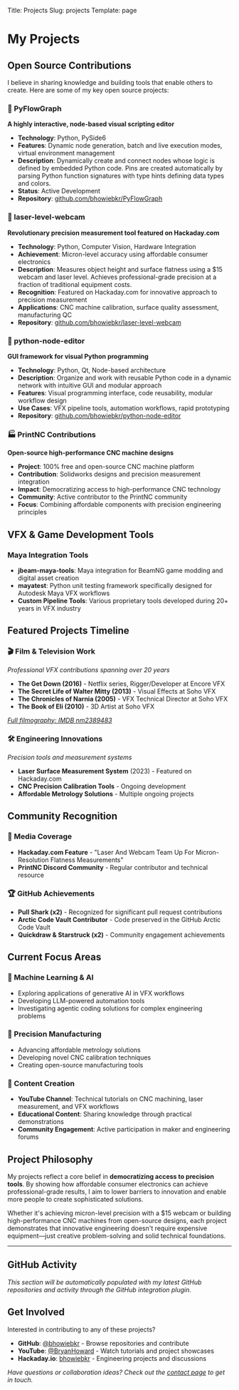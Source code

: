 Title: Projects
Slug: projects
Template: page

# My Projects

## Open Source Contributions

I believe in sharing knowledge and building tools that enable others to create. Here are some of my key open source projects:

### 🎯 PyFlowGraph
**A highly interactive, node-based visual scripting editor**

- **Technology**: Python, PySide6
- **Features**: Dynamic node generation, batch and live execution modes, virtual environment management
- **Description**: Dynamically create and connect nodes whose logic is defined by embedded Python code. Pins are created automatically by parsing Python function signatures with type hints defining data types and colors.
- **Status**: Active Development
- **Repository**: [github.com/bhowiebkr/PyFlowGraph](https://github.com/bhowiebkr/PyFlowGraph)

### 🔬 laser-level-webcam
**Revolutionary precision measurement tool featured on Hackaday.com**

- **Technology**: Python, Computer Vision, Hardware Integration
- **Achievement**: Micron-level accuracy using affordable consumer electronics
- **Description**: Measures object height and surface flatness using a $15 webcam and laser level. Achieves professional-grade precision at a fraction of traditional equipment costs.
- **Recognition**: Featured on Hackaday.com for innovative approach to precision measurement
- **Applications**: CNC machine calibration, surface quality assessment, manufacturing QC
- **Repository**: [github.com/bhowiebkr/laser-level-webcam](https://github.com/bhowiebkr/laser-level-webcam)

### 🔗 python-node-editor
**GUI framework for visual Python programming**

- **Technology**: Python, Qt, Node-based architecture
- **Description**: Organize and work with reusable Python code in a dynamic network with intuitive GUI and modular approach
- **Features**: Visual programming interface, code reusability, modular workflow design
- **Use Cases**: VFX pipeline tools, automation workflows, rapid prototyping
- **Repository**: [github.com/bhowiebkr/python-node-editor](https://github.com/bhowiebkr/python-node-editor)

### 🏭 PrintNC Contributions
**Open-source high-performance CNC machine designs**

- **Project**: 100% free and open-source CNC machine platform
- **Contribution**: Solidworks designs and precision measurement integration
- **Impact**: Democratizing access to high-performance CNC technology
- **Community**: Active contributor to the PrintNC community
- **Focus**: Combining affordable components with precision engineering principles

## VFX & Game Development Tools

### Maya Integration Tools
- **jbeam-maya-tools**: Maya integration for BeamNG game modding and digital asset creation
- **mayatest**: Python unit testing framework specifically designed for Autodesk Maya VFX workflows
- **Custom Pipeline Tools**: Various proprietary tools developed during 20+ years in VFX industry

## Featured Projects Timeline

### 🎬 Film & Television Work
*Professional VFX contributions spanning over 20 years*

- **The Get Down (2016)** - Netflix series, Rigger/Developer at Encore VFX
- **The Secret Life of Walter Mitty (2013)** - Visual Effects at Soho VFX
- **The Chronicles of Narnia (2005)** - VFX Technical Director at Soho VFX
- **The Book of Eli (2010)** - 3D Artist at Soho VFX

*[Full filmography: IMDB nm2389483](https://www.imdb.com/name/nm2389483/)*

### 🛠️ Engineering Innovations
*Precision tools and measurement systems*

- **Laser Surface Measurement System** (2023) - Featured on Hackaday.com
- **CNC Precision Calibration Tools** - Ongoing development
- **Affordable Metrology Solutions** - Multiple ongoing projects

## Community Recognition

### 📰 Media Coverage
- **Hackaday.com Feature** - "Laser And Webcam Team Up For Micron-Resolution Flatness Measurements"
- **PrintNC Discord Community** - Regular contributor and technical resource

### 🏆 GitHub Achievements
- **Pull Shark (x2)** - Recognized for significant pull request contributions
- **Arctic Code Vault Contributor** - Code preserved in the GitHub Arctic Code Vault
- **Quickdraw & Starstruck (x2)** - Community engagement achievements

## Current Focus Areas

### 🤖 Machine Learning & AI
- Exploring applications of generative AI in VFX workflows
- Developing LLM-powered automation tools
- Investigating agentic coding solutions for complex engineering problems

### 🔧 Precision Manufacturing
- Advancing affordable metrology solutions
- Developing novel CNC calibration techniques
- Creating open-source manufacturing tools

### 🎥 Content Creation
- **YouTube Channel**: Technical tutorials on CNC machining, laser measurement, and VFX workflows
- **Educational Content**: Sharing knowledge through practical demonstrations
- **Community Engagement**: Active participation in maker and engineering forums

## Project Philosophy

My projects reflect a core belief in **democratizing access to precision tools**. By showing how affordable consumer electronics can achieve professional-grade results, I aim to lower barriers to innovation and enable more people to create sophisticated solutions.

Whether it's achieving micron-level precision with a $15 webcam or building high-performance CNC machines from open-source designs, each project demonstrates that innovative engineering doesn't require expensive equipment—just creative problem-solving and solid technical foundations.

---

## GitHub Activity

*This section will be automatically populated with my latest GitHub repositories and activity through the GitHub integration plugin.*

## Get Involved

Interested in contributing to any of these projects? 

- **GitHub**: [@bhowiebkr](https://github.com/bhowiebkr) - Browse repositories and contribute
- **YouTube**: [@BryanHoward](https://youtube.com/@BryanHoward) - Watch tutorials and project showcases
- **Hackaday.io**: [bhowiebkr](https://hackaday.io/bhowiebkr) - Engineering projects and discussions

*Have questions or collaboration ideas? Check out the [contact page](/contact/) to get in touch.*
